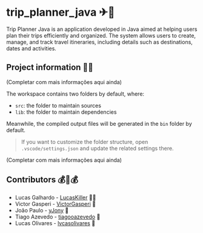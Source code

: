 # trip_planner_java ✈🧳

Trip Planner Java is an application developed in Java aimed at helping users plan their trips efficiently and organized. The system allows users to create, manage, and track travel itineraries, including details such as destinations, dates and activities.

## Project information 👨‍💻

(Completar com mais informações aqui ainda)

The workspace contains two folders by default, where:

- `src`: the folder to maintain sources
- `lib`: the folder to maintain dependencies

Meanwhile, the compiled output files will be generated in the `bin` folder by default.

> If you want to customize the folder structure, open `.vscode/settings.json` and update the related settings there.

(Completar com mais informações aqui ainda)

## Contributors 💰🤝💰

- Lucas Galhardo - [LucasKiller](https://github.com/LucasKiller) 🧑🔪
- Victor Gasperi - [VictorGasperi](https://github.com/VictorGasperi) 🧐
- João Paulo - [yJony](https://github.com/yJony) 🐺
- Tiago Azevedo - [tiagooazevedo](https://github.com/tiagooazevedo) 🥶
- Lucas Olivares - [lvcasolivares](https://github.com/lvcasolivares) 🤯
